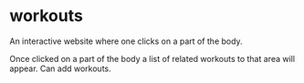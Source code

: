 # workouts

An interactive website where one clicks on a part of the body.

Once clicked on a part of the body a list of related workouts to that area will appear.
Can add workouts.

